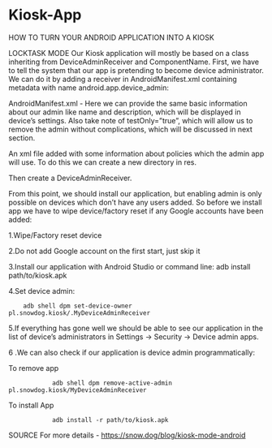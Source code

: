 # Kiosk-App
HOW TO TURN YOUR ANDROID APPLICATION INTO A KIOSK

LOCKTASK MODE
Our Kiosk application will mostly be based on a class inheriting from DeviceAdminReceiver and ComponentName. First, we have to tell the system that our app is pretending to become device administrator. We can do it by adding a receiver in AndroidManifest.xml containing metadata with name android.app.device_admin:

AndroidManifest.xml - 
Here we can provide the same basic information about our admin like name and description, which will be displayed in device’s settings. Also take note of testOnly=”true”, which will allow us to remove the admin without complications, which will be discussed in next section.

An xml file added with some information about policies which the admin app will use. To do this we can create a new directory in res.

Then create a DeviceAdminReceiver.

From this point, we should install our application, but enabling admin is only possible on devices which don’t have any users added. So before we install app we have to wipe device/factory reset if any Google accounts have been added:

1.Wipe/Factory reset device

2.Do not add Google account on the first start, just skip it

3.Install our application with Android Studio or command line:  adb install path/to/kiosk.apk

4.Set device admin:
 
        adb shell dpm set-device-owner pl.snowdog.kiosk/.MyDeviceAdminReceiver

5.If everything has gone well we should be able to see our application in the list of device’s administrators in Settings → Security → Device admin apps.

6 .We can also check if our application is device admin programmatically:



To remove app 

                adb shell dpm remove-active-admin  pl.snowdog.kiosk/MyDeviceAdminReceiver

To install App

                adb install -r path/to/kiosk.apk


SOURCE
For more details - https://snow.dog/blog/kiosk-mode-android
